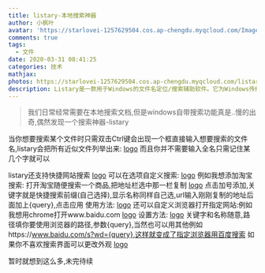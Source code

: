 ```yaml
---
title: listary-本地搜索神器
author: 小枫叶
avatar: 'https://starlovei-1257629504.cos.ap-chengdu.myqcloud.com/Image/78468086_p0.png'
comments: true
tags:
  - 文件
date: 2020-03-31 08:41:25
categories: 技术
mathjax:
photos: https://starlovei-1257629504.cos.ap-chengdu.myqcloud.com/listary/photos.png
description: Listary是一款用于Windows的文件名定位/搜索辅助软件。它为Windows传统低效的文件打开/保存对话框提供了便捷、人性化的文件（夹）定位方式，同时改善了常见文件管理器中文件夹切换的效率。
---
```

> 我们日常经常需要在本地搜索文档,但是windows自带搜索功能真是..慢的出奇,偶然发现一个搜索神器-listary

当你想要搜索某个文件时只需双击Ctrl键会出现一个框直接输入想要搜索的文件名,listary会把所有近似文件列举出来:
[logo](https://starlovei-1257629504.cos.ap-chengdu.myqcloud.com/listary/2.jpg)
而且你并不需要输入全名只需记住某几个字就可以

listary还支持快捷网站搜索
[logo](https://starlovei-1257629504.cos.ap-chengdu.myqcloud.com/listary/3.jpg)
可以在选项自定义搜索:
[logo](https://starlovei-1257629504.cos.ap-chengdu.myqcloud.com/listary/4.jpg)
例如我想添加淘宝搜索:
打开淘宝随便搜索一个商品,把地址栏选中那一栏复制
[logo](https://starlovei-1257629504.cos.ap-chengdu.myqcloud.com/listary/5.jpg)
点击加号添加,关键字就是快捷搜索前缀(自己选择),显示名称同样自己选,url输入刚刚复制的地址后面加上{query},点击应用
使用方法:
[logo](https://starlovei-1257629504.cos.ap-chengdu.myqcloud.com/listary/7.jpg)
还可以自定义浏览器打开指定网站:例如我想用chrome打开www.baidu.com
[logo](https://starlovei-1257629504.cos.ap-chengdu.myqcloud.com/listary/8.jpg)
设置方法:
[logo](https://starlovei-1257629504.cos.ap-chengdu.myqcloud.com/listary/9.jpg)
关键字和名称随意,路径填你要使用浏览器的路径,参数{query},当然也可以用其他例如https://www.baidu.com/s?wd={query},这样就变成了指定浏览器用百度搜索
如果你不喜欢搜索界面可以更改外观
[logo](https://starlovei-1257629504.cos.ap-chengdu.myqcloud.com/listary/10.jpg)

暂时就想到这么多,未完待续